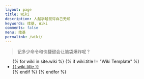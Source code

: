 ```yaml
---
layout: page
title: Wiki
description: 人越学越觉得自己无知
keywords: 维基, Wiki
comments: false
menu: 维基
permalink: /wiki/
---
```


> 记多少命令和快捷键会让脑袋爆炸呢？

<ul class="listing">
{% for wiki in site.wiki %}
    {% if wiki.title != "Wiki Template" %}
    <li class="listing-item"><a href="{{ site.url }}{{ wiki.url }}">{{ wiki.title }}</a></li>
    {% endif %}
{% endfor %}
</ul>
